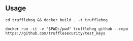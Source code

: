 ## Usage

`cd trufflehog && docker build . -t trufflehog`

`docker run -it -v "$PWD:/pwd" trufflehog github --repo https://github.com/trufflesecurity/test_keys`
